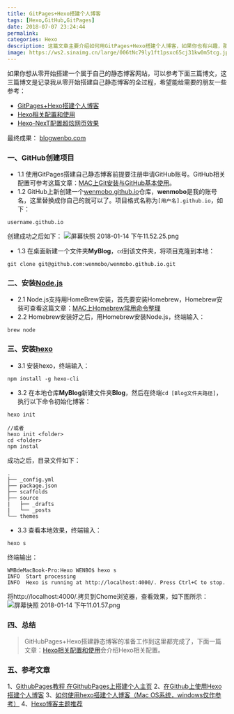```yaml
---
title: GitPages+Hexo搭建个人博客
tags: [Hexo,GitHub,GitPages]
date: 2018-07-07 23:24:44
permalink:
categories: Hexo
description: 这篇文章主要介绍如何用GitPages+Hexo搭建个人博客，如果你也有兴趣，那么这篇文章对你将有所帮助。
image: https://ws2.sinaimg.cn/large/006tNc79ly1ft1psxc65cj31kw0m5tcg.jpg
---
```

<p class="description"></p>

<!-- more -->

如果你想从零开始搭建一个属于自己的静态博客网站，可以参考下面三篇博文，这三篇博文是记录我从零开始搭建自己静态博客的全过程，希望能给需要的朋友一些参考：

- [GitPages+Hexo搭建个人博客](https://www.jianshu.com/p/201283bcd64a)
- [Hexo相关配置和使用](https://www.jianshu.com/p/d5d3e10576d1)
- [Hexo-NexT配置超炫网页效果](https://www.jianshu.com/p/9f0e90cc32c2)

最终成果： [blogwenbo.com](http://blogwenbo.com/)

### 一、GitHub创建项目
- 1.1 使用GitPages搭建自己静态博客前提要注册申请GitHub账号。GitHub相关配置可参考这篇文章：[MAC上Git安装与GitHub基本使用](https://www.jianshu.com/p/7edb6b838a2e)。
- 1.2 GitHub上新创建一个[wenmobo.github.io](https://github.com/wenmobo/wenmobo.github.io)仓库，**wenmobo**是我的账号名，这里替换成你自己的就可以了。项目格式名称为`[用户名].github.io`，如下：
```
username.github.io
```
创建成功之后如下：
![屏幕快照 2018-01-14 下午11.52.25.png](http://upload-images.jianshu.io/upload_images/3072214-224c6bb8fcdf8ffd.png?imageMogr2/auto-orient/strip%7CimageView2/2/w/1240)
- 1.3 在桌面新建一个文件夹**MyBlog**，`cd`到该文件夹，将项目克隆到本地：
```
git clone git@github.com:wenmobo/wenmobo.github.io.git
```
### 二、安装[Node.js](https://nodejs.org/en/)
- 2.1 Node.js支持用HomeBrew安装，首先要安装Homebrew，Homebrew安装可查看这篇文章：[MAC上Homebrew常用命令整理](https://www.jianshu.com/p/c60789934af1)
- 2.2 Homebrew安装好之后，用Homebrew安装Node.js，终端输入：
```
brew node
```
### 三、安装[hexo](https://hexo.io/zh-cn/)
- 3.1 安装hexo，终端输入：
```
npm install -g hexo-cli
```
- 3.2 在本地仓库**MyBlog**新建文件夹**Blog**，然后在终端`cd [Blog文件夹路径]`，执行以下命令初始化博客：
```
hexo init

//或者
hexo init <folder>
cd <folder>
npm instal
```
成功之后，目录文件如下：
```
.
├── _config.yml
├── package.json
├── scaffolds
├── source
|   ├── _drafts
|   └── _posts
└── themes
```
- 3.3 查看本地效果，终端输入：
```
hexo s
```
终端输出：
```
WMBdeMacBook-Pro:Hexo WENBO$ hexo s
INFO  Start processing
INFO  Hexo is running at http://localhost:4000/. Press Ctrl+C to stop.
```
将http://localhost:4000/.拷贝到Chome浏览器，查看效果，如下图所示：
![屏幕快照 2018-01-14 下午11.01.57.png](http://upload-images.jianshu.io/upload_images/3072214-9ce7b0f78ef70404.png?imageMogr2/auto-orient/strip%7CimageView2/2/w/1240)
### 四、总结
> GitHubPages+Hexo搭建静态博客的准备工作到这里都完成了，下面一篇文章：[Hexo相关配置和使用](https://www.jianshu.com/p/d5d3e10576d1)会介绍Hexo相关配置。
### 五、参考文章
1、[GithubPages教程 在GithubPages上搭建个人主页](http://blog.csdn.net/yanzhenjie1003/article/details/51703370)
2、[在Github上使用Hexo搭建个人博客](https://itgoyo.github.io/2019/12/28/%E5%9C%A8Github%E4%B8%8A%E4%BD%BF%E7%94%A8Hexo%E6%90%AD%E5%BB%BA%E4%B8%AA%E4%BA%BA%E5%8D%9A%E5%AE%A2.html)
3、[如何使用hexo搭建个人博客（Mac OS系统，windows仅作参考）](https://www.jianshu.com/p/6d2ec4ca6186)
4、[Hexo博客主题推荐](https://www.jianshu.com/p/bcdbe7347c8d)